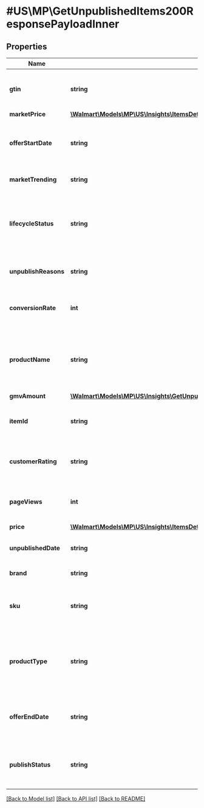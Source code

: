 # #US\MP\GetUnpublishedItems200ResponsePayloadInner

## Properties

Name | Type | Description | Notes
------------ | ------------- | ------------- | -------------
**gtin** | **string** | The GTIN-compatible Product ID (i.e. UPC or EAN) | [optional]
**marketPrice** | [**\Walmart\Models\MP\US\Insights\ItemsDetailsForListing200ResponsePayloadInnerScoreDetailsOfferPrice**](ItemsDetailsForListing200ResponsePayloadInnerScoreDetailsOfferPrice.md) |  | [optional]
**offerStartDate** | **string** | The Date when item becomes available to sell in Walmart | [optional]
**marketTrending** | **string** | If item is trending in walmart | [optional]
**lifecycleStatus** | **string** | The lifecycle status of an item describes where the item listing is in the overall lifecycle | [optional]
**unpublishReasons** | **string** | It outlines the reason for an item when unpublished | [optional]
**conversionRate** | **int** | Percentage of number of items that are converted into sales | [optional]
**productName** | **string** | A seller-specified, alphanumeric string uniquely identifying the product name | [optional]
**gmvAmount** | [**\Walmart\Models\MP\US\Insights\GetUnpublishedItems200ResponsePayloadInnerGmvAmount**](GetUnpublishedItems200ResponsePayloadInnerGmvAmount.md) |  | [optional]
**itemId** | **string** | Specifies the item identifier generated by Walmart | [optional]
**customerRating** | **string** | An average rating number for the item from customers | [optional]
**pageViews** | **int** | number of times this item is viewed by customers | [optional]
**price** | [**\Walmart\Models\MP\US\Insights\ItemsDetailsForListing200ResponsePayloadInnerScoreDetailsOfferPrice**](ItemsDetailsForListing200ResponsePayloadInnerScoreDetailsOfferPrice.md) |  | [optional]
**unpublishedDate** | **string** | The Date item becomes to Unpublished | [optional]
**brand** | **string** | Specifies the item brand | [optional]
**sku** | **string** | String of letters and/or numbers a partner uses to identify the item | [optional]
**productType** | **string** | A seller-specified, alphanumeric string uniquely identifying the Product Type | [optional]
**offerEndDate** | **string** | The Date when item becomes unavailable to sell in Walmart | [optional]
**publishStatus** | **string** | The status of an item when the item is in the submission process | [optional]


[[Back to Model list]](../) [[Back to API list]](../../Api/US/MP) [[Back to README]](../../README.md)
